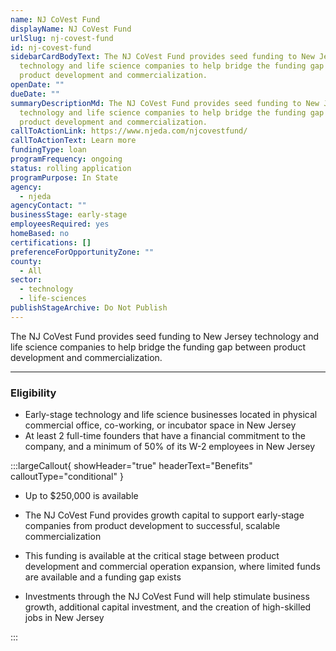 ```yaml
---
name: NJ CoVest Fund
displayName: NJ CoVest Fund
urlSlug: nj-covest-fund
id: nj-covest-fund
sidebarCardBodyText: The NJ CoVest Fund provides seed funding to New Jersey
  technology and life science companies to help bridge the funding gap between
  product development and commercialization.
openDate: ""
dueDate: ""
summaryDescriptionMd: The NJ CoVest Fund provides seed funding to New Jersey
  technology and life science companies to help bridge the funding gap between
  product development and commercialization.
callToActionLink: https://www.njeda.com/njcovestfund/
callToActionText: Learn more
fundingType: loan
programFrequency: ongoing
status: rolling application
programPurpose: In State
agency:
  - njeda
agencyContact: ""
businessStage: early-stage
employeesRequired: yes
homeBased: no
certifications: []
preferenceForOpportunityZone: ""
county:
  - All
sector:
  - technology
  - life-sciences
publishStageArchive: Do Not Publish
---
```


The NJ CoVest Fund provides seed funding to New Jersey technology and life science companies to help bridge the funding gap between product development and commercialization.

---

### Eligibility

- Early-stage technology and life science businesses located in physical commercial office, co-working, or incubator space in New Jersey
- At least 2 full-time founders that have a financial commitment to the company, and a minimum of 50% of its W-2 employees in New Jersey

:::largeCallout{ showHeader="true" headerText="Benefits" calloutType="conditional" }

- Up to $250,000 is available

- The NJ CoVest Fund provides growth capital to support early-stage companies from product development to successful, scalable commercialization
- This funding is available at the critical stage between product development and commercial operation expansion, where limited funds are available and a funding gap exists
- Investments through the NJ CoVest Fund will help stimulate business growth, additional capital investment, and the creation of high-skilled jobs in New Jersey

:::
